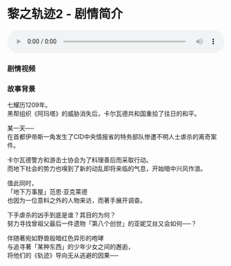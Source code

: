 # 黎之轨迹2 - 剧情简介

<audio controls loop style="width: 100%">
	<source src="/bgms/kuro/ed91225.mp3" type="audio/mpeg">
	Your browser does not support the audio element.
</audio>

### 剧情视频


### 故事背景
七耀历1209年。  
黑帮组织《阿玛塔》的威胁消失后，卡尔瓦德共和国重拾了往日的和平。  
  
某一天──  
在首都伊帝斯一角发生了CID中央情报省的特务部队惨遭不明人士虐杀的离奇案件。  
  
卡尔瓦德警方和游击士协会为了料理善后而采取行动。  
而地下社会的势力也嗅到了新的动乱即将来临的气息，开始暗中兴风作浪。  
  
值此同时，  
「地下万事屋」范恩‧亚克莱德  
也因为一位意料之外的人物来访，而著手展开调查。  
  
下手虐杀的凶手到底是谁？其目的为何？  
努力寻找曾祖父最后一件遗物「第八个创世」的亚妮艾丝又会如何──？  
  
伴随著宛如野兽般暗红色异形的咆哮  
与追寻著「某种东西」的少年少女之间的邂逅，  
将他们的《轨迹》导向无从逃避的因果──  
